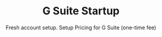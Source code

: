 ---
sort_key: 9
layout: "sku"
id: g-suite-startup-setup
title: "G Suite Startup"
heading: "G Suite Startup"
subtitle: "Fresh account setup. Setup Pricing for G Suite (one-time fee)"
category: "Digital Transformation"
category_description: "Cloud migration and integrating web services."
features:
 - feature: "Unlimited mailboxes configured for your team" - feature: "Professional project management" - feature: "Less than 7 days full implementation time"
price: "549"
unit: "setup"
---